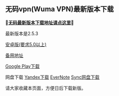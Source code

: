 ## 无码vpn(Wuma VPN)最新版本下载

**🔴[无码最新版本下载地址请点这里](http://dwz.cn/7iIlgE)🔴**

最新版本是2.5.3

[安卓版(要求5.0以上)](https://www.evernote.com/shard/s458/sh/67b8947b-2cdc-46f9-946d-cfa7deb2a4fa/a7096d4ed884a047/res/04ac2c26-0b01-49e4-8f64-8c4e70c69bcc/Wuma-2.5.3_s1_sign.apk)

[备用地址](https://dl0tgz6ee3upo.cloudfront.net/production/app/builds/023/234/558/original/9c2c0506dfa50245ffc516b58662a966/Wuma-2.5.3_s1_sign.apk) 

[Google Play下载](https://play.google.com/store/apps/details?id=com.muma.pn) 

网盘下载
[Yandex下载](https://yadi.sk/d/HeMXgtDJ3Rjwos) 
[EverNote](https://www.evernote.com/l/AcpnuJR7LNxG-ZRtz6fesqT6pwltTtiEoEc) 
[Sync网盘下载](https://ln.sync.com/dl/9c3f10be0/7ihrejim-xtwzcczk-hjudqw-cxxrnxji) 


请大家收藏本页面，方便日后下载新版。


